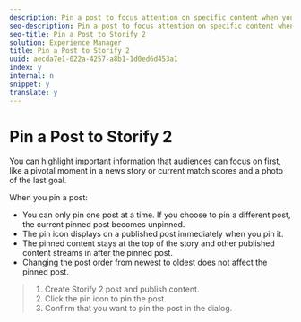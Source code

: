 ```yaml
---
description: Pin a post to focus attention on specific content when you first land on a page with Storify 2 embedded.
seo-description: Pin a post to focus attention on specific content when you first land on a page with Storify 2 embedded.
seo-title: Pin a Post to Storify 2
solution: Experience Manager
title: Pin a Post to Storify 2
uuid: aecda7e1-022a-4257-a8b1-1d0ed6d453a1
index: y
internal: n
snippet: y
translate: y
---
```


# Pin a Post to Storify 2

You can highlight important information that audiences can focus on first, like a pivotal moment in a news story or current match scores and a photo of the last goal.

When you pin a post:

* You can only pin one post at a time. If you choose to pin a different post, the current pinned post becomes unpinned.
* The pin icon displays on a published post immediately when you pin it.
* The pinned content stays at the top of the story and other published content streams in after the pinned post.
* Changing the post order from newest to oldest does not affect the pinned post.

>1. Create Storify 2 post and publish content.
>1. Click the pin icon to pin the post.
>1. Confirm that you want to pin the post in the dialog.
